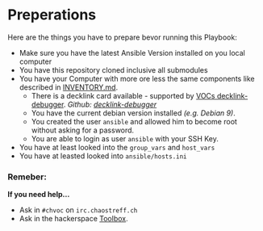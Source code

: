  Preperations
=====================
Here are the things you have to prepare bevor running this Playbook:

 * Make sure you have the latest Ansible Version installed on you local computer
 * You have this repository cloned inclusive all submodules
 * You have your Computer with more ore less the same components like described in [INVENTORY.md](https://github.com/ToolboxBodensee/toolbox-voc_ansible/blob/master/INVENTORY.md).
   * There is a decklink card available - supported by [VOCs decklink-debugger](https://c3voc.de/wiki/decklink-debugger?s[]=decklink&s[]=debugger#decklink-debugger). *Github: [decklink-debugger](https://github.com/voc/decklink-debugger.git)*
   * You have the current debian version installed *(e.g. Debian 9)*.
   * You created the user ``ansible`` and allowed him to become root without asking for a password.
   * You are able to login as user ``ansible`` with your SSH Key.
 * You have at least looked into the ``group_vars`` and ``host_vars``
 * You have at leasted looked into ``ansible/hosts.ini``

### Remeber:
**If you need help...**
 + Ask in ``#chvoc`` on ``irc.chaostreff.ch``
 + Ask in the hackerspace [Toolbox](https://toolbox-bodensee.de/).


